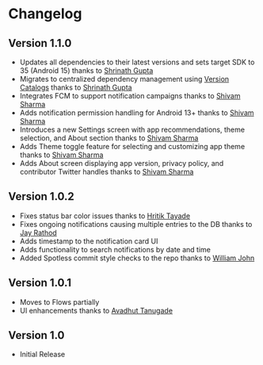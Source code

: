 # Changelog

## Version 1.1.0

* Updates all dependencies to their latest versions and sets target SDK to 35 (Android 15) thanks to [Shrinath Gupta](https://github.com/gupta-shrinath)
* Migrates to centralized dependency management using [Version Catalogs](https://developer.android.com/build/migrate-to-catalogs) thanks to [Shrinath Gupta](https://github.com/gupta-shrinath)
* Integrates FCM to support notification campaigns thanks to [Shivam Sharma](https://github.com/shivamsharma-1996)
* Adds notification permission handling for Android 13+ thanks to [Shivam Sharma](https://github.com/shivamsharma-1996)
* Introduces a new Settings screen with app recommendations, theme selection, and About section thanks to [Shivam Sharma](https://github.com/shivamsharma-1996)
* Adds Theme toggle feature for selecting and customizing app theme thanks to [Shivam Sharma](https://github.com/shivamsharma-1996)
* Adds About screen displaying app version, privacy policy, and contributor Twitter handles thanks to [Shivam Sharma](https://github.com/shivamsharma-1996)

## Version 1.0.2

* Fixes status bar color issues thanks to [Hritik Tayade](https://github.com/tayadehritik) 
* Fixes ongoing notifications causing multiple entries to the DB thanks to [Jay Rathod](https://github.com/zzjjaayy)
* Adds timestamp to the notification card UI
* Adds functionality to search notifications by date and time
* Added Spotless commit style checks to the repo thanks to [William John](https://github.com/goonerDroid)

## Version 1.0.1

* Moves to Flows partially
* UI enhancements thanks to [Avadhut Tanugade](https://github.com/mrwhoknows55)

## Version 1.0

* Initial Release